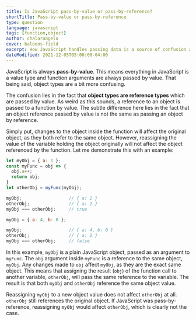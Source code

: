 ```yaml
---
title: Is JavaScript pass-by-value or pass-by-reference?
shortTitle: Pass-by-value or pass-by-reference
type: question
language: javascript
tags: [function,object]
author: chalarangelo
cover: baloons-field
excerpt: How JavaScript handles passing data is a source of confusion and bugs for many developers, especially when it comes to object types.
dateModified: 2021-12-05T05:00:00-04:00
---
```


JavaScript is always **pass-by-value**. This means everything in JavaScript is a value type and function arguments are always passed by value. That being said, object types are a bit more confusing.

The confusion lies in the fact that **object types are reference types** which are passed by value. As weird as this sounds, a reference to an object is passed to a function by value. The subtle difference here lies in the fact that an object reference passed by value is not the same as passing an object by reference.

Simply put, changes to the object inside the function will affect the original object, as they both refer to the same object. However, reassigning the value of the variable holding the object originally will not affect the object referenced by the function. Let me demonstrate this with an example:

```js
let myObj = { a: 1 };
const myFunc = obj => {
  obj.a++;
  return obj;
}
let otherObj = myFunc(myObj);

myObj;                  // { a: 2 }
otherObj;               // { a: 2 }
myObj === otherObj;     // true

myObj = { a: 4, b: 0 };

myObj;                  // { a: 4, b: 0 }
otherObj;               // { a: 2 }
myObj === otherObj;     // false
```

In this example, `myObj` is a plain JavaScript object, passed as an argument to `myFunc`. The `obj` argument inside `myFunc` is a reference to the same object, `myObj`. Any changes made to `obj` affect `myObj`, as they are the exact same object. This means that assigning the result (`obj`) of the function call to another variable, `otherObj`, will pass the same reference to the variable. The result is that both `myObj` and `otherObj` reference the same object value.

Reassigning `myObj` to a new object value does not affect `otherObj` at all. `otherObj` still references the original object. If JavaScript was pass-by-reference, reassigning `myObj` would affect `otherObj`, which is clearly not the case.